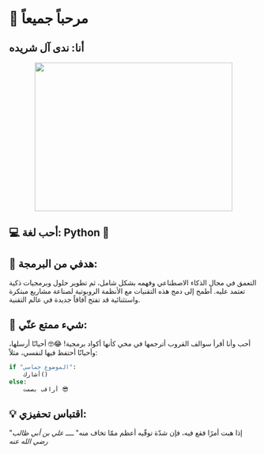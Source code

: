 # 👋 مرحباً جميعاً
## أنا: ندى آل شريده

<p align="center"> <img src="![git nada](https://github.com/user-attachments/assets/be443422-e4a2-4482-bd12-2ea5e96a5dd2)" width="400" height="300"/> </p>

## 💻 أحب لغة: Python 🐍

## 🎯 هدفي من البرمجة:
التعمق في مجال الذكاء الاصطناعي وفهمه بشكل شامل، ثم تطوير حلول وبرمجيات ذكية تعتمد عليه.
أطمح إلى دمج هذه التقنيات مع الأنظمة الروبوتية لصناعة مشاريع مبتكرة واستثنائية قد تفتح آفاقاً جديدة في عالم التقنية.

## 🤔 شيء ممتع عنّي:
أحب وأنا أقرأ سوالف القروب أترجمها في مخي كأنها أكواد برمجية! 😂🤓
أحيانًا أرسلها، وأحيانًا أحتفظ فيها لنفسي، مثلاً:
```python
if "الموضوع حماسي":
    أشارك()
else:
    أراقب بصمت 😎
```


## 💡 اقتباس تحفيزي:
"إذا هبت أمرًا فقع فيه، فإن شدّة توقّيه أعظم ممّا تخاف منه"
               *ــــ علي بن أبي طالب رضي الله عنه*

